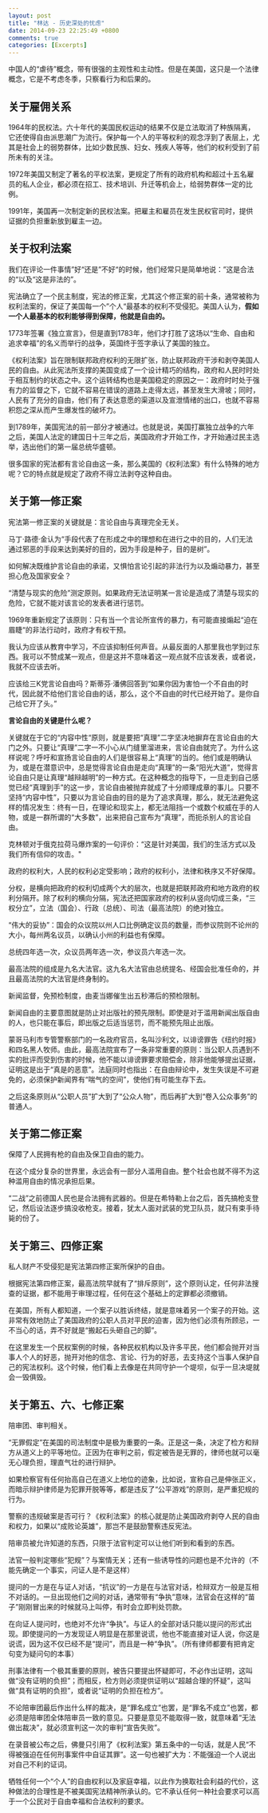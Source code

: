```yaml
---
layout: post
title: "林达 - 历史深处的忧虑"
date: 2014-09-23 22:25:49 +0800
comments: true
categories: [Excerpts]
---
```


中国人的“虐待”概念，带有很强的主观性和主动性。但是在美国，这只是一个法律概念，它是不考虑冬季，只察看行为和后果的。


## 关于雇佣关系

1964年的民权法。六十年代的美国民权运动的结果不仅是立法取消了种族隔离，它还使得自由派思潮广为流行。保护每一个人的平等权利的观念浮到了表层上，尤其是社会上的弱势群体，比如少数民族、妇女、残疾人等等，他们的权利受到了前所未有的关注。

1972年美国又制定了著名的平权法案，更规定了所有的政府机构和超过十五名雇员的私人企业，都必须在招工、技术培训、升迁等机会上，给弱势群体一定的比例。

1991年，美国再一次制定新的民权法案。把雇主和雇员在发生民权官司时，提供证据的负担重新放到雇主一边。

## 关于权利法案

我们在评论一件事情”好“还是”不好“的时候，他们经常只是简单地说：”这是合法的“以及“这是非法的”。

宪法确立了一个民主制度，宪法的修正案，尤其这个修正案的前十条，通常被称为权利法案的，保证了美国每一个”个人“最基本的权利不受侵犯。美国人认为，**假如一个人最基本的权利能够得到保障，他就是自由的。**

1773年签署《独立宣言》，但是直到1783年，他们才打胜了这场以“生命、自由和追求幸福”的名义而举行的战争，英国终于签字承认了美国的独立。

《权利法案》旨在限制联邦政府权利的无限扩张，防止联邦政府干涉和剥夺美国人民的自由。从此宪法所支撑的美国变成了一个设计精巧的结构，政府和人民时时处于相互制约的状态之中。这个运转结构也是美国稳定的原因之一：政府时时处于强有力的监督之下，它就不容易在错误的道路上走得太远，甚至发生大滑坡；同时，人民有了充分的自由，他们有了表达意愿的渠道以及宣泄情绪的出口，也就不容易积怨之深从而产生爆发性的破坏力。

到1789年，美国宪法的前一部分才被通过。也就是说，美国打赢独立战争的六年之后，美国人法定的建国日十三年之后，美国政府才开始工作，才开始通过民主选举，选出他们的第一届总统华盛顿。

很多国家的宪法都有言论自由这一条，那么美国的《权利法案》有什么特殊的地方呢？它的特点就是规定了政府不得立法剥夺这种自由。

## 关于第一修正案

宪法第一修正案的关键就是：言论自由与真理完全无关。

马丁·路德·金认为“手段代表了在形成之中的理想和在进行之中的目的，人们无法通过邪恶的手段来达到美好的目的，因为手段是种子，目的是树”。

如何解决既维护言论自由的承诺，又惧怕言论引起的非法行为以及煽动暴力，甚至担心危及国家安全？

“清楚与现实的危险”测定原则。如果政府无法证明某一言论是造成了清楚与现实的危险，它就不能对该言论的发表者进行惩罚。

1969年重新规定了该原则：只有当一个言论所宣传的暴力，有可能直接煽起“迫在眉睫“的非法行动时，政府才有权干预。

我认为应该从教育中学习，不应该抑制任何声音。从最反面的人那里我也学到过东西。我可以不赞成某一观点，但是这并不意味着这一观点就不应该发表，或者说，我就不应该去听。

应该给三K党言论自由吗？斯蒂芬·潘佛回答到“如果你因为害怕一个不自由的时代，因此就不给他们言论自由的话，那么，这个不自由的时代已经开始了。是你自己给它开了头。”

**言论自由的关键是什么呢？**

关键就在于它的“内容中性“原则，就是要把“真理”二字坚决地摒弃在言论自由的大门之外。只要让“真理”二字一不小心从门缝里溜进来，言论自由就完了。为什么这样说呢？呼吁和宣扬言论自由的人们是很容易上“真理”的当的。他们或是明确认为，或是在潜意识中，总是觉得言论自由是走向“真理”的一条“阳光大道”，觉得言论自由只是让真理“越辩越明”的一种方式。在这种概念的指导下，一旦走到自己感觉已经“真理到手”的这一步，言论自由被抛弃就成了十分顺理成章的事儿。只要不坚持“内容中性”，只要以为言论自由的目的是为了追求真理，那么，就无法避免这样的情况发生：终有一日，在理论和现实上，都无法阻挡一个或数个权威在手的人物，或是一群所谓的“大多数”，出来把自己宣布为“真理”，而扼杀别人的言论自由。

克林顿对于俄克拉荷马爆炸案的一句评价：“这是针对美国，我们的生活方式以及我们所有信仰的攻击。"

政府的权利大，人民的权利必定受影响；政府的权利小，法律和秩序又不好保障。

分权，是横向把政府的权利切成两个大的层次，也就是把联邦政府和地方政府的权利分隔开。除了权利的横向分隔，宪法还把国家政府的权利从竖向切成三条，“三权分立”，立法（国会）、行政（总统）、司法（最高法院）的绝对独立。

“伟大的妥协”：国会的众议院以州人口比例确定议员的数量，而参议院则不论州的大小，每州两名议员，以确认小州的利益也有保障。

总统四年选一次，众议员两年选一次，参议员六年选一次。

最高法院的组成是九名大法官。这九名大法官由总统提名、经国会批准任命的，并且最高法院的大法官是终身制的。

新闻监督，免预检制度，由麦当娜催生出五秒滞后的预检限制。

新闻自由的主要意图就是防止对出版社的预先限制。即使是对于滥用新闻出版自由的人，也只能在事后，即出版之后适当惩罚，而不能预先阻止出版。


蒙哥马利市专管警察部门的一名政府官员，名叫沙利文，以诽谤罪告《纽约时报》和四名黑人牧师。由此，最高法院宣布了一条非常重要的原则：当公职人员遇到不实的批评而受到伤害的时候，他不能以诽谤罪要求赔偿金，除非他能够提出证据，证明这是出于“真是的恶意”。法庭同时也指出：在自由辩论中，发生失误是不可避免的，必须保护新闻界有“喘气的空间”，使他们有可能生存下去。

之后这条原则从“公职人员”扩大到了“公众人物”，而后再扩大到“卷入公众事务”的普通人。


## 关于第二修正案

保障了人民拥有枪的自由及保卫自由的能力。

在这个成分复杂的世界里，永远会有一部分人滥用自由。整个社会也就不得不为这种滥用自由的情况承担后果。

“二战”之前德国人民也是合法拥有武器的。但是在希特勒上台之后，首先搞枪支登记，然后设法逐步搞没收枪支。接着，犹太人面对武装的党卫队员，就只有束手待毙的份了。


## 关于第三、四修正案

私人财产不受侵犯是宪法第四修正案所保护的自由。

根据宪法第四修正案，最高法院早就有了“排斥原则”，这个原则认定，任何非法搜查的证据，都不能用于审理过程，任何在这个基础上的定罪都必须撤销。

在美国，所有人都知道，一个案子以胜诉终结，就是意味着另一个案子的开始。这非常有效地防止了美国政府的公职人员对平民的迫害，因为他们必须有所顾忌，一不当心的话，弄不好就是“搬起石头砸自己的脚”。

在这里发生一个民权案例的时候，各种民权机构以及许多平民，他们都会抛开对当事人个人的好恶，抛开对他的信念、言论、行为的好恶，去支持这个当事人保护自己的宪法权利。这个时候，他们看上去像是在共同守护一个堤坝，似乎一旦决堤就会一毁俱毁。

## 关于第五、六、七修正案

陪审团、审判相关。

“无罪假定”在美国的司法制度中是极为重要的一条。正是这一条，决定了检方和辩方从道义上的平等地位。正因为在审判之前，假定被告是无罪的，律师也就可以毫无心理负担，理直气壮的进行辩护。

如果检察官有任何抬高自己在道义上地位的迹象，比如说，宣称自己是伸张正义，而暗示辩护律师是为犯罪开脱等等，都是违反了“公平游戏”的原则，是严重犯规的行为。

警察的违规破案是否可行？《权利法案》的核心就是防止美国政府剥夺人民的自由和权力，如果以“成败论英雄”，那岂不是鼓励警察违反宪法。

陪审员被允许知道的东西，只限于法官判定可以让他们听到和看到的东西。

法官一般判定哪些“犯规”？与案情无关；还有一些诱导性的问题也是不允许的（不能先确定一个事实，问证人是不是这样）

提问的一方是在与证人对话，“抗议”的一方是在与法官对话，检辩双方一般是互相不对话的。一旦出现他们之间的对话，通常带有“争执”意味，法官会在这样的“苗子”刚刚冒出来的时候就马上叫停，有时会立即判处罚款。

在向证人提问时，也绝对不允许“争执”。与证人的全部对话只能以提问的形式出现。即使提问的一方发现证人明显是在那里说谎，他也不能直接对证人说，你这是说谎，因为这不仅已经不是“提问”，而且是一种“争执”。（所有律师都要有把肯定句变为疑问句的本事）

刑事法律有一个极其重要的原则，被告只要提出怀疑即可，不必作出证明，这叫做“没有证明的负担”；而相反，检方则必须提供证明以“超越合理的怀疑”，这叫做“具有证明的负担”，或者说“证明的负担在检方”。

不论陪审团最后作出什么样的裁决，是“罪名成立”也罢，是“罪名不成立”也罢，都必须是陪审团全体陪审员一致的意见。只要是意见不能取得一致，就意味着“无法做出裁决”，就必须宣判这一次的审判“宣告失败”。

在录音被公布之后，佛曼只引用了《权利法案》第五条中的一句话，就是人民“不得被强迫在任何刑事案件中自证其罪”。这一句也被扩大为：不能强迫一个人说出对自己不利的证词。

牺牲任何一个“个人”的自由权利以及家庭幸福，以此作为换取社会利益的代价，这种做法的合理性是不被美国宪法精神所承认的。它不承认任何一种社会要求可以高于一个公民对于自由幸福和合法权利的要求。
